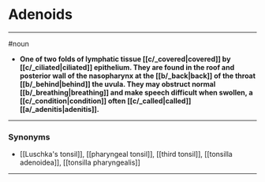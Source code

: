# Adenoids
---
#noun
- **One of two folds of lymphatic tissue [[c/_covered|covered]] by [[c/_ciliated|ciliated]] epithelium. They are found in the roof and posterior wall of the nasopharynx at the [[b/_back|back]] of the throat [[b/_behind|behind]] the uvula. They may obstruct normal [[b/_breathing|breathing]] and make speech difficult when swollen, a [[c/_condition|condition]] often [[c/_called|called]] [[a/_adenitis|adenitis]].**
---
### Synonyms
- [[Luschka's tonsil]], [[pharyngeal tonsil]], [[third tonsil]], [[tonsilla adenoidea]], [[tonsilla pharyngealis]]
---
